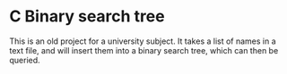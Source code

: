# C Binary search tree

This is an old project for a university subject. It takes a list of names in a text file, and will insert them into a binary search tree, which can then be queried.
